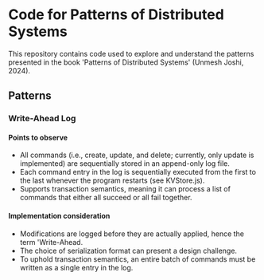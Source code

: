 # Code for Patterns of Distributed Systems 

This repository contains code used to explore and understand the patterns presented in the book 'Patterns of Distributed Systems' (Unmesh Joshi, 2024).

## Patterns

### Write-Ahead Log

#### Points to observe
* All commands (i.e., create, update, and delete; currently, only update is implemented) are sequentially stored in an append-only log file.
* Each command entry in the log is sequentially executed from the first to the last whenever the program restarts (see KVStore.js).
* Supports transaction semantics, meaning it can process a list of commands that either all succeed or all fail together.

#### Implementation consideration
* Modifications are logged before they are actually applied, hence the term 'Write-Ahead.
* The choice of serialization format can present a design challenge.
* To uphold transaction semantics, an entire batch of commands must be written as a single entry in the log.

